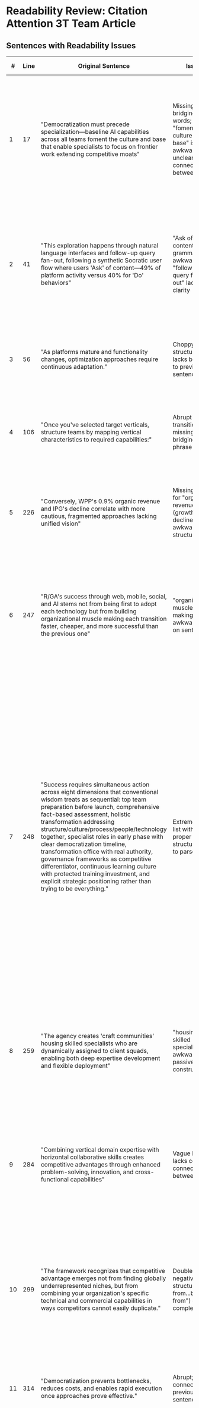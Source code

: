 # Readability Review: Citation Attention 3T Team Article

## Sentences with Readability Issues

| # | Line | Original Sentence | Issue | Proposed Modification |
|---|------|------------------|-------|----------------------|
| 1 | 17 | "Democratization must precede specialization—baseline AI capabilities across all teams foment the culture and base that enable specialists to focus on frontier work extending competitive moats" | Missing bridging words; "foment the culture and base" is awkward; unclear connection between ideas | "Democratization must precede specialization—when all teams develop baseline AI capabilities, they create the cultural foundation and knowledge base that enable specialists to focus on frontier work, which extends competitive moats" |
| 2 | 41 | "This exploration happens through natural language interfaces and follow-up query fan-out, following a synthetic Socratic user flow where users 'Ask' of content—49% of platform activity versus 40% for 'Do' behaviors" | "Ask of content" is grammatically awkward; "follow-up query fan-out" lacks clarity | "This exploration happens through natural language interfaces and expanding follow-up queries, following a synthetic Socratic user flow where users ask questions about content—49% of platform activity versus 40% for 'Do' behaviors" |
| 3 | 56 | "As platforms mature and functionality changes, optimization approaches require continuous adaptation." | Choppy structure; lacks bridging to previous sentence | "As platforms mature and their functionality evolves, optimization approaches must continuously adapt to these changes." |
| 4 | 106 | "Once you've selected target verticals, structure teams by mapping vertical characteristics to required capabilities:" | Abrupt transition; missing bridging phrase | "Once you've selected your target verticals, the next step is to structure teams by mapping each vertical's characteristics to the capabilities they require:" |
| 5 | 226 | "Conversely, WPP's 0.9% organic revenue and IPG's decline correlate with more cautious, fragmented approaches lacking unified vision" | Missing object for "organic revenue" (growth? decline?); awkward structure | "Conversely, WPP's 0.9% organic revenue growth and IPG's decline correlate with more cautious, fragmented approaches that lack a unified vision" |
| 6 | 247 | "R/GA's success through web, mobile, social, and AI stems not from being first to adopt each technology but from building organizational muscle making each transition faster, cheaper, and more successful than the previous one" | "organizational muscle making" is awkward; run-on sentence | "R/GA's success through web, mobile, social, and AI stems not from being first to adopt each technology, but from building organizational muscle that makes each transition faster, cheaper, and more successful than the previous one" |
| 7 | 248 | "Success requires simultaneous action across eight dimensions that conventional wisdom treats as sequential: top team preparation before launch, comprehensive fact-based assessment, holistic transformation addressing structure/culture/process/people/technology together, specialist roles in early phase with clear democratization timeline, transformation office with real authority, governance frameworks as competitive differentiator, continuous learning culture with protected training investment, and explicit strategic positioning rather than trying to be everything." | Extremely long list without proper structure; hard to parse | "Success requires simultaneous action across eight dimensions that conventional wisdom treats as sequential: (1) top team preparation before launch, (2) comprehensive fact-based assessment, (3) holistic transformation that addresses structure, culture, process, people, and technology together, (4) specialist roles in the early phase with clear democratization timeline, (5) transformation office with real authority, (6) governance frameworks as a competitive differentiator, (7) continuous learning culture with protected training investment, and (8) explicit strategic positioning rather than trying to be everything." |
| 8 | 259 | "The agency creates 'craft communities' housing skilled specialists who are dynamically assigned to client squads, enabling both deep expertise development and flexible deployment" | "housing skilled specialists" is awkward; passive construction | "The agency creates 'craft communities' where skilled specialists develop deep expertise and are then dynamically assigned to client squads, enabling both expertise development and flexible deployment" |
| 9 | 284 | "Combining vertical domain expertise with horizontal collaborative skills creates competitive advantages through enhanced problem-solving, innovation, and cross-functional capabilities" | Vague listing; lacks concrete connection between ideas | "When vertical domain expertise combines with horizontal collaborative skills, it creates competitive advantages by enhancing problem-solving capabilities, fostering innovation, and strengthening cross-functional collaboration" |
| 10 | 299 | "The framework recognizes that competitive advantage emerges not from finding globally underrepresented niches, but from combining your organization's specific technical and commercial capabilities in ways competitors cannot easily duplicate." | Double negative structure ("not from...but from") creates complexity | "The framework recognizes that competitive advantage emerges when you combine your organization's specific technical and commercial capabilities in ways competitors cannot easily duplicate, rather than simply finding globally underrepresented niches." |
| 11 | 314 | "Democratization prevents bottlenecks, reduces costs, and enables rapid execution once approaches prove effective." | Abrupt; lacks connection to previous sentence | "This approach to democratization prevents bottlenecks, reduces costs, and enables rapid execution once approaches have proven effective." |
| 12 | 374 | "Vertical specialization occurs by industry focus: Healthcare Compliance Unit, Financial Services Unit, Technology Documentation Unit, and Legal Services Unit." | Awkward construction; "occurs by" is unclear | "Vertical specialization is organized by industry focus, with teams including: Healthcare Compliance Unit, Financial Services Unit, Technology Documentation Unit, and Legal Services Unit." |
| 13 | 391 | "Woods identifies three ways AI delivers business value: making people more productive, making operations more efficient, and making products and services more valuable" | Repetitive "making" structure; lacks variety | "Woods identifies three ways AI delivers business value: by increasing people's productivity, by improving operational efficiency, and by enhancing the value of products and services" |
| 14 | 407 | "Commercial Bank of Dubai's democratization approach—which saved 39,000 annual hours while expanding AI literacy across teams—demonstrates how distributed capability building outperforms centralized specialist models" | Long dash insertion disrupts flow; complex structure | "Commercial Bank of Dubai's democratization approach demonstrates how distributed capability building outperforms centralized specialist models. This approach saved 39,000 annual hours while expanding AI literacy across teams" |
| 15 | 465 | "Traditional agency structures before 2007 operated in rigid departmental silos." | Abrupt start to new section; lacks transition | "To understand this shift, consider how traditional agency structures operated before 2007: they relied on rigid departmental silos." |

## Summary

These sentences exhibit patterns of complexity that sacrifice readability for higher grade-level scores—including missing transitional phrases, awkward passive constructions, overly long lists, and convoluted syntax. The proposed modifications add bridging words, break up complex structures, and clarify connections between ideas to improve flow while maintaining the technical depth of the content.
